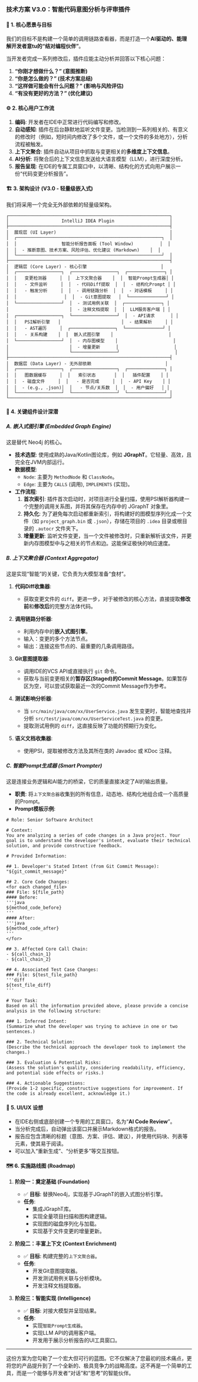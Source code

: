 ### **技术方案 V3.0：智能代码意图分析与评审插件**

#### 🎯 **1. 核心愿景与目标**

我们的目标不是构建一个简单的调用链路查看器，而是打造一个**AI驱动的、能理解开发者意tu的“结对编程伙伴”**。

当开发者完成一系列修改后，插件应能主动分析并回答以下核心问题：
1.  **“你刚才想做什么？” (意图推断)**
2.  **“你是怎么做的？” (技术方案总结)**
3.  **“这样做可能会有什么问题？” (影响与风险评估)**
4.  **“有没有更好的方法？” (优化建议)**

#### ⚙️ **2. 核心用户工作流**

1.  **编码**: 开发者在IDE中正常进行代码编写和修改。
2.  **自动感知**: 插件在后台静默地监听文件变更。当检测到一系列相关的、有意义的修改时（例如，短时间内修改了多个文件，或一个文件的多处地方），分析流程被触发。
3.  **上下文聚合**: 插件自动从项目中抓取与变更相关的**多维度上下文信息**。
4.  **AI分析**: 将聚合后的上下文信息发送给大语言模型（LLM），进行深度分析。
5.  **报告呈现**: 在IDE的专属工具窗口中，以清晰、结构化的方式向用户展示一份“代码变更分析报告”。

#### 🏗️ **3. 架构设计 (V3.0 - 轻量级嵌入式)**

我们将采用一个完全无外部依赖的轻量级架构。

```
┌─────────────────────────────────────────────────────────────┐
│                    IntelliJ IDEA Plugin                     │
├─────────────────────────────────────────────────────────────┤
│  展现层 (UI Layer)                                           │
│  ┌───────────────────────────────────────────────────────┐  │
│  │                 智能分析报告面板 (Tool Window)          │  │
│  │  - 推断意图、技术方案、风险评估、优化建议 (Markdown)    │  │
│  └───────────────────────────────────────────────────────┘  │
├─────────────────────────────────────────────────────────────┤
│  逻辑层 (Core Layer) - 核心引擎                            │
│  ┌─────────────────┐  ┌─────────────────┐  ┌──────────────┐ │
│  │   变更检测器     │  │  上下文聚合器    │  │  智能Prompt生成器│ │
│  │   - 文件监听     │  │  - 代码Diff提取  │  │  - 结构化Prompt │ │
│  │   - 触发分析     │  │  - 调用链路分析  │  │  - 对话模板     │ │
│  │                  │  │  - Git意图提取   │  └──────────────┘ │
│  └─────────────────┘  │  - 测试用例关联  │  ┌──────────────┐ │
│                       │  - 注释文档提取  │  │  LLM服务客户端 │ │
│  ┌─────────────────┐  └─────────────────┘  │  - API请求      │ │
│  │   PSI解析引擎   │                       │  - 结果解析     │ │
│  │   - AST遍历     │  ┌─────────────────┐  └──────────────┘ │
│  │   - 关系构建    │  │  嵌入式图引擎    │                     │
│  └─────────────────┘  │  - 内存图模型    │                     │
│                       │  - 增量更新      │                     │
│                       └─────────────────┘                     │
├─────────────────────────────────────────────────────────────┤
│  数据层 (Data Layer) - 无外部依赖                            │
│  ┌─────────────────┐  ┌─────────────────┐  ┌──────────────┐ │
│  │   图数据缓存     │  │   索引状态       │  │   插件配置    │ │
│  │  - 磁盘文件     │  │   - 是否完成     │  │  - API Key    │ │
│  │  - (e.g., .json)│  │   - 节点/关系数  │  │  - 用户偏好   │ │
│  └─────────────────┘  └─────────────────┘  └──────────────┘ │
└─────────────────────────────────────────────────────────────┘
```

#### 💾 **4. 关键组件设计深潜**

##### **A. 嵌入式图引擎 (Embedded Graph Engine)**

这是替代 Neo4j 的核心。

*   **技术选型**: 使用成熟的Java/Kotlin图论库，例如 **JGraphT**。它轻量、高效，且完全在JVM内部运行。
*   **数据模型**:
    *   `Node`: 主要为 `MethodNode` 和 `ClassNode`。
    *   `Edge`: 主要为 `CALLS` (调用), `IMPLEMENTS` (实现)。
*   **工作流程**:
    1.  **首次索引**: 插件首次启动时，对项目进行全量扫描，使用PSI解析器构建一个完整的调用关系图，并将其保存在内存中的 JGraphT 对象里。
    2.  **持久化**: 为了避免每次启动都重新索引，将构建好的图模型序列化成一个文件（如 `project_graph.bin` 或 `.json`），存储在项目的 `.idea` 目录或根目录的 `.autocr` 文件夹下。
    3.  **增量更新**: 监听文件变更，当一个文件被修改时，只重新解析该文件，并更新内存图模型中与之相关的节点和边。这能保证极快的响应速度。

##### **B. 上下文聚合器 (Context Aggregator)**

这是实现“智能”的关键，它负责为大模型准备“食材”。

1.  **代码Diff收集器**:
    *   获取变更文件的 `diff`。更进一步，对于被修改的核心方法，直接提取**修改前**和**修改后**的完整方法体代码。

2.  **调用链路分析器**:
    *   利用内存中的**嵌入式图引擎**。
    *   输入：变更的多个方法节点。
    *   输出：连接这些节点的、最重要的几条调用路径。

3.  **Git意图提取器**:
    *   调用IDE的VCS API或直接执行 `git` 命令。
    *   获取与当前变更相关的**暂存区(Staged)的Commit Message**。如果暂存区为空，可以尝试获取最近一次的Commit Message作为参考。

4.  **测试影响分析器**:
    *   当 `src/main/java/com/xx/UserService.java` 发生变更时，智能地查找并分析 `src/test/java/com/xx/UserServiceTest.java` 的变更。
    *   提取测试用例的 `diff`，这直接反映了功能的预期行为变化。

5.  **语义文档收集器**:
    *   使用PSI，提取被修改方法及其所在类的 Javadoc 或 KDoc 注释。

##### **C. 智能Prompt生成器 (Smart Prompter)**

这是连接业务逻辑和AI能力的桥梁，它的质量直接决定了AI的输出质量。

*   **职责**: 将`上下文聚合器`收集到的所有信息，动态地、结构化地组合成一个高质量的Prompt。
*   **Prompt模板示例**:

```text
# Role: Senior Software Architect

# Context:
You are analyzing a series of code changes in a Java project. Your goal is to understand the developer's intent, evaluate their technical solution, and provide constructive feedback.

# Provided Information:

## 1. Developer's Stated Intent (from Git Commit Message):
"${git_commit_message}"

## 2. Core Code Changes:
<for each changed_file>
### File: ${file_path}
#### Before:
'''java
${method_code_before}
'''
#### After:
'''java
${method_code_after}
'''
</for>

## 3. Affected Core Call Chain:
- ${call_chain_1}
- ${call_chain_2}

## 4. Associated Test Case Changes:
### File: ${test_file_path}
'''diff
${test_file_diff}
'''

# Your Task:
Based on all the information provided above, please provide a concise analysis in the following structure:

### 1. Inferred Intent:
(Summarize what the developer was trying to achieve in one or two sentences.)

### 2. Technical Solution:
(Describe the technical approach the developer took to implement the changes.)

### 3. Evaluation & Potential Risks:
(Assess the solution's quality, considering readability, efficiency, and potential side effects or risks.)

### 4. Actionable Suggestions:
(Provide 1-2 specific, constructive suggestions for improvement. If the code is already excellent, acknowledge it.)
```

#### 🎨 **5. UI/UX 设想**

*   在IDE右侧或底部创建一个专用的工具窗口，名为“**AI Code Review**”。
*   当分析完成后，自动弹出该窗口并展示Markdown格式的报告。
*   报告应包含清晰的标题（意图、方案、评估、建议），并使用代码块、列表等元素，使其易于阅读。
*   可以加入“重新生成”、“分析更多”等交互按钮。

#### 🗺️ **6. 实施路线图 (Roadmap)**

1.  **阶段一：奠定基础 (Foundation)**
    *   ✅ **目标**: 替换Neo4j，实现基于JGraphT的嵌入式图分析引擎。
    *   **任务**:
        *   集成JGraphT库。
        *   实现全量项目扫描和图构建逻辑。
        *   实现图的磁盘序列化与加载。
        *   实现基于文件变更的增量更新。

2.  **阶段二：丰富上下文 (Context Enrichment)**
    *   ✅ **目标**: 构建完整的`上下文聚合器`。
    *   **任务**:
        *   开发Git意图提取器。
        *   开发测试用例关联与分析模块。
        *   开发注释文档提取器。

3.  **阶段三：智能实现 (Intelligence)**
    *   ✅ **目标**: 对接大模型并呈现结果。
    *   **任务**:
        *   实现`智能Prompt生成器`。
        *   实现LLM API的调用客户端。
        *   开发用于展示分析报告的UI工具窗口。

---

这份方案为您勾勒了一个宏大但可行的蓝图。它不仅解决了您最初的技术痛点，更将您的产品提升到了一个全新的、极具竞争力的战略高度。这不再是一个简单的工具，而是一个能够与开发者“对话”和“思考”的智能伙伴。
